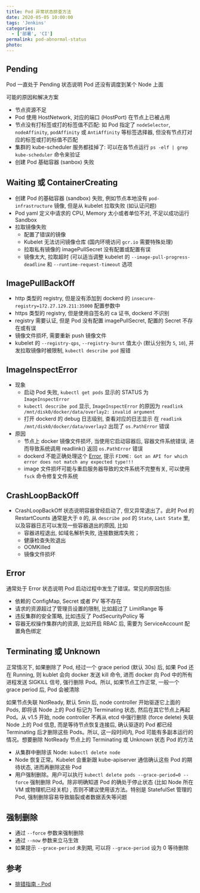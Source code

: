 ```yaml
---
title: Pod 异常状态排查方法
date: 2020-05-05 10:00:00
tags: 'Jenkins'
categories:
  - ['部署', 'CI']
permalink: pod-abnormal-status
photo:
---
```


## Pending

Pod 一直处于 Pending 状态说明 Pod 还没有调度到某个 Node 上面

可能的原因和解决方案

- 节点资源不足
- Pod 使用 HostNetwork, 对应的端口 (HostPort) 在节点上已被占用
- 节点没有打标签或打的标签值不匹配: 如 Pod 指定了 `nodeSelector`, `nodeAffinity`, `podAffinity` 或 `AntiAffinity` 等标签选择器, 但没有节点打对应的标签或打的标值不匹配
- 集群的 kube-scheduler 服务都挂掉了: 可以在各节点运行 `ps -elf | grep kube-scheduler` 命令来验证
- 创建 Pod 基础容器 (sanbox) 失败

## Waiting 或 ContainerCreating

- 创建 Pod 的基础容器 (sandbox) 失败, 例如节点本地没有 `pod-infrastructure` 镜像, 但是从 kubelet 拉取失败 (如认证问题)
- Pod yaml 定义中请求的 CPU, Memory 太小或者单位不对, 不足以成功运行 Sandbox
- 拉取镜像失败
  - 配置了错误的镜像
  - Kubelet 无法访问镜像仓库 (国内环境访问 `gcr.io` 需要特殊处理)
  - 拉取私有镜像的 imagePullSecret 没有配置或配置有误
  - 镜像太大, 拉取超时 (可以适当调整 kubelet 的 `--image-pull-progress-deadline` 和 `--runtime-request-timeout` 选项

## ImagePullBackOff

- http 类型的 registry, 但是没有添加到 dockerd 的 `insecure-registry=172.27.129.211:35000` 配置参数中
- https 类型的 registry, 但是使用自签名的 ca 证书, dockerd 不识别
- registry 需要认证, 但是 Pod 没有配置 imagePullSecret, 配置的 Secret 不存在或有误
- 镜像文件损坏, 需要重新 push 镜像文件
- kubelet 的 `--registry-qps`, `--registry-burst` 值太小 (默认分别为 `5`, `10`), 并发拉取镜像时被限制, `kubectl describe pod` 报错

## ImageInspectError

- 现象
  - 启动 Pod 失败, `kubectl get pods` 显示的 STATUS 为 `ImageInspectError`
  - `kubectl describe pod` 显示, `ImageInspectError` 的原因为 `readlink /mnt/disk0/docker/data/overlay2: invalid argument`
  - 打开 dockerd 的 debug 日志级别, 查看对应的日志显示 在 `readlink /mnt/disk0/docker/data/overlay2` 出现了 `os.PathError` 错误
- 原因
  - 节点上 docker 镜像文件损坏, 当使用它启动容器后, 容器文件系统错误, 进而导致系统调用 readlink() 返回 `os.PathError` 错误
  - dockerd 不能正确处理这个 [Error](https://github.com/allencloud/docker/blob/master/api/server/httputils/errors.go#L65), 提示 `FIXME: Got an API for which error does not match any expected type!!!`
  - image 文件损坏可能与重启服务器导致的文件系统不完整有关, 可以使用 `fsck` 命令修复文件系统

## CrashLoopBackOff

- CrashLoopBackOff 状态说明容器曾经启动了, 但又异常退出了。此时 Pod 的 RestartCounts 通常是大于 `0` 的, 从 `describe pod` 的 `State`, `Last State` 里, 以及容器日志可以发现一些容器退出的原因, 比如
  - 容器进程退出, 如域名解析失败, 连接数据库失败；
  - 健康检查失败退出
  - OOMKilled
  - 镜像文件损坏

## Error

通常处于 Error 状态说明 Pod 启动过程中发生了错误。常见的原因包括:

- 依赖的 ConfigMap, Secret 或者 PV 等不存在
- 请求的资源超过了管理员设置的限制, 比如超过了 LimitRange 等
- 违反集群的安全策略, 比如违反了 PodSecurityPolicy 等
- 容器无权操作集群内的资源, 比如开启 RBAC 后, 需要为 ServiceAccount 配置角色绑定

## Terminating 或 Unknown

正常情况下, 如果删除了 Pod, 经过一个 grace period (默认 30s) 后, 如果 Pod 还在 Running, 则 kublet 会向 docker 发送 kill 命令, 进而 docker 向 Pod 中的所有进程发送 SIGKILL 信号, 强行删除 Pod。所以, 如果节点工作正常, 一般一个 grace period 后, Pod 会被清除

如果节点失联 NotReady, 默认 5min 后, node controller 开始驱逐它上面的 Pods, 即将该 Node 上的 Pod 标记为 Terminating 状态, 然后在其它节点上再起 Pod。从 v1.5 开始, node controller 不再从 etcd 中强行删除 (force delete) 失联 Node 上的 Pod 信息, 而是等待节点恢复连接后, 确认驱逐的 Pod 都已经 Terminating 后才删除这些 Pods。所以, 这一段时间内, Pod 可能有多副本运行的情况。想要删除 NotReady 节点上的 Terminating 或 Unknown 状态 Pod 的方法

- 从集群中删除该 Node: `kubectl delete node`
- Node 恢复正常。Kubelet 会重新跟 kube-apiserver 通信确认这些 Pod 的期待状态, 进而再删除这些 Pod
- 用户强制删除。用户可以执行 `kubectl delete pods --grace-period=0 --force` 强制删除 Pod。除非明确知道 Pod 的确处于停止状态 (比如 Node 所在 VM 或物理机已经关机) , 否则不建议使用该方法。特别是 StatefulSet 管理的 Pod, 强制删除容易导致脑裂或者数据丢失等问题

## 强制删除

- 通过 `--force` 参数来强制删除
- 通过 `--now` 参数来立马生效
- 如果提示 `--grace-period` 未到期, 可以将 `--grace-period` 设为 0 等待删除

## 参考

- [排错指南 - Pod](https://github.com/opsnull/kubernetes-troubleshooting-book/blob/master/%E6%8E%92%E9%94%99%E6%8C%87%E5%8D%97-Pod.md)
